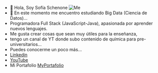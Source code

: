- 👋 Hola, Soy Sofía Schenone
![Me](https://res.cloudinary.com/sofiaschenone/image/upload/c_scale,w_81/v1659631612/portfolio/Dise%C3%B1o_sin_t%C3%ADtulo_5_yx0r5i-removebg-preview_omgku0.png)
- 🌱 En este momento me encuentro estudiando Big Data (Ciencia de Datos)...
- Programadora Full Stack (JavaScript-Java), apasionada por aprender nuevos lenguajes. 
- Me gusta crear cosas que sean muy útiles para la enseñanza, 
- tengo un canal de YT donde subo contenido de química para pre-universitarios...
- Puedes conocerme un poco más...
- [Linkedin](https://www.linkedin.com/in/sofiaschenone/)
- [YouTube](https://www.youtube.com/channel/UCcSErMMrU9eYeT93L-87n-w)
- Mi Portafolio [MyPortafolio](https://portofiofullstack.web.app/)
<!---
profsofia/profsofia is a ✨ special ✨ repository because its `README.md` (this file) appears on your GitHub profile.
You can click the Preview link to take a look at your changes.
--->

